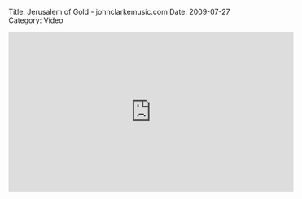 Title: Jerusalem of Gold - johnclarkemusic.com
Date: 2009-07-27
Category: Video

<iframe width="560" height="315" src="https://www.youtube.com/embed/5_4Syj8Iecg" title="YouTube video player" frameborder="0" allow="accelerometer; autoplay; clipboard-write; encrypted-media; gyroscope; picture-in-picture" allowfullscreen></iframe>

